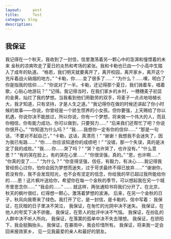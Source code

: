 ```yaml
---
layout:     post
title:      Test
category: blog
description: 
---
```


## 我保证

我记得在一个秋天，我收到了一封信，信里激荡着另一颗心中的澎湃和憧憬着的未来
金秋的凉爽吹走了夏日的炎热和考场的紧张。我和卡勒也已由一个小高中生踏入了成年的轨道。
“格若，我们明天就要离开了，离开校园，离开家乡，离开这个充斥着战火硝烟的地方。”
“卡勒，你……变了很多了……”
“为什么？……噢，明白了你是指我的信仰……”
“你说对了一半。卡勒，还记得那个夏日，我们骑着车，唱着歌，心贴心地游玩？”
“记得。我记得当时，在我们家乡的乡村，一穗穗麦子初显的金黄，灿烂了我的梦想。当我看到他们用勤劳的双手，将麦子一点点地培植长大，我才知道，只有坚持，才是人生之道。”
“我记得你在做的时候还讲起了你小时候的故事——你说，你曾经是一个娇生惯养的小女孩。但你要强，上天赐给了你以机遇，你说你决不能放过，所以你说，你有一个梦想，将来做一个伟大的人，而且你相信，你有能力成功，你可以做到，只要努力……”
“后来我们还帮忙了吧？你说你很开心。”
“你知道为什么吗？”
“我……我想你一定有你的信仰……”
“那是一句话，‘不要对不起自己’。”
“卡勒，这话，真漂亮！”
“谢谢！我想我不会迷失了，因为我已有路……”
“你……你应该知道你的成绩吧！”
“没错，那一个失误，真的是决定了我的成败。”
“我……你……哭了吗？”
“哭？也许哭了，也许没有。”
“什么意思？”
“有的哭在脸上，有的哭在心里……”
“你很坚强，真的。”
“恩，也许啊……”
“你真的变了……”
“为什么？”
“你变得坚强，信任，有毅力，有决心……我记得我曾经担心过你，怕你会因为梦想而迷失，过于苛求最终不得已放弃……”
“谢谢你，若没有你，我不会发现阳光，也不会有坚定的信念，你给我的早已超过我所能给你的……恩！这片枫叶送给你，希望你在每一个金秋的季节，可以想起我在另一个城市里思念你……”
“我会的……”
……
就这样，两张通知书将我们分开了。在北京，秋天的枫叶很红，红得想一颗心，激荡着梦想的波涛。
后来，在另一个金秋的日子，秋风向我寄来了绿色。我打开了它，是一封信，是卡勒的，信中写着：
我保证，在灰暗的日子里决不哭泣，
我保证，在匆忙的光阴中决不迷失。
我保证，在他人的夸奖下决不骄傲，
我保证，在旁人的批评中决不气恼。
我保证，在纷乱的人群中决不听人所向，
我保证，在落寞的孤单中决不失去理想。
我保证，在骄阳下，我会挺胸抬头，
我保证，在暴雨中，我会珍惜所有。
我保证，将来我一定会回来报效家乡，
见一见我最爱的亲人和最好的朋友。

